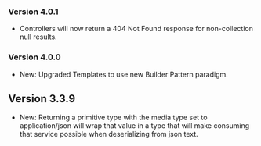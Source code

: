 ### Version 4.0.1

- Controllers will now return a 404 Not Found response for non-collection null results.

### Version 4.0.0

- New: Upgraded Templates to use new Builder Pattern paradigm.

## Version 3.3.9

- New: Returning a primitive type with the media type set to application/json will wrap that value in a type that will make consuming that service possible when deserializing from json text.
